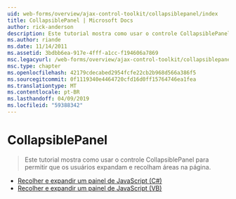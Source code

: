 ```yaml
---
uid: web-forms/overview/ajax-control-toolkit/collapsiblepanel/index
title: CollapsiblePanel | Microsoft Docs
author: rick-anderson
description: Este tutorial mostra como usar o controle CollapsiblePanel para permitir que os usuários expandam e recolham áreas na página.
ms.author: riande
ms.date: 11/14/2011
ms.assetid: 3bdbb6ea-917e-4fff-a1cc-f194606a7869
msc.legacyurl: /web-forms/overview/ajax-control-toolkit/collapsiblepanel
msc.type: chapter
ms.openlocfilehash: 42179cdecabed2954fcfe22cb2b968d566a386f5
ms.sourcegitcommit: 0f1119340e4464720cfd16d0ff15764746ea1fea
ms.translationtype: MT
ms.contentlocale: pt-BR
ms.lasthandoff: 04/09/2019
ms.locfileid: "59388342"
---
```

# <a name="collapsiblepanel"></a>CollapsiblePanel

> Este tutorial mostra como usar o controle CollapsiblePanel para permitir que os usuários expandam e recolham áreas na página.


- [Recolher e expandir um painel de JavaScript (C#)](collapsing-and-expanding-a-panel-from-javascript-cs.md)
- [Recolher e expandir um painel de JavaScript (VB)](collapsing-and-expanding-a-panel-from-javascript-vb.md)

